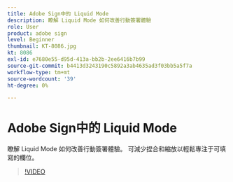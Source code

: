 ```yaml
---
title: Adobe Sign中的 Liquid Mode
description: 瞭解 Liquid Mode 如何改善行動簽署體驗
role: User
product: adobe sign
level: Beginner
thumbnail: KT-8086.jpg
kt: 8086
exl-id: e7680e55-d95d-413a-bb2b-2ee6416b7b99
source-git-commit: b4413d3243190c5892a3ab4635ad3f03bb5a5f7a
workflow-type: tm+mt
source-wordcount: '39'
ht-degree: 0%

---
```


# Adobe Sign中的 Liquid Mode

瞭解 Liquid Mode 如何改善行動簽署體驗。 可減少捏合和縮放以輕鬆專注于可填寫的欄位。

>[!VIDEO](https://video.tv.adobe.com/v/333803?hidetitle=true)
